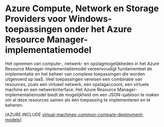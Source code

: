 <properties
   pageTitle="Compute, Network en Storage Providers | Microsoft Azure"
   description="Conceptueel overzicht van Compute, Network en Storage Resource Providers (CRP NRP en SRP) voor Windows-toepassingen in het Azure Resource Manager-implementatiemodel"
   services="virtual-machines-windows"
   documentationCenter=""
   authors="tfitzmac"
   manager="timlt"
   editor="tysonn"
   tags="azure-resource-manager,azure-service-management"/>

<tags
   ms.service="virtual-machines-windows"
   ms.devlang="na"
   ms.topic="get-started-article"
   ms.tgt_pltfrm="vm-windows"
   ms.workload="infrastructure-services"
   ms.date="08/19/2015"
   ms.author="tomfitz"/>


# Azure Compute, Network en Storage Providers voor Windows-toepassingen onder het Azure Resource Manager-implementatiemodel

Het opnemen van compute-, netwerk- en opslagmogelijkheden in het Azure Resource Manager-implementatiemodel vereenvoudigt fundamenteel de implementatie en het beheer van complexe toepassingen die worden uitgevoerd op IaaS. Veel toepassingen vereisen een combinatie van resources, zoals een virtueel netwerk, een opslagaccount, een virtuele machine en een netwerkinterface. Het Azure Resource Manager-implementatiemodel biedt de mogelijkheid om een JSON-sjabloon te maken om al deze resources samen als één toepassing te implementeren en te beheren.

[AZURE.INCLUDE [virtual-machines-common-compare-deployment-models](../../includes/virtual-machines-common-compare-deployment-models.md)]



<!--HONumber=Sep16_HO3-->



